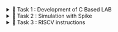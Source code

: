 <details>
  <summary>📜 Task 1 : Development of C Based LAB </summary>

![C Code compiled on gcc Compiler](https://github.com/user-attachments/assets/bd8429ec-23df-4fa4-9ca7-788d9e5befa7)

![C Code compiled on riscv gcc Compiler](https://github.com/user-attachments/assets/8d30a9e8-ff7f-4d84-88ce-7f7bf6364a15)

![Cat command for Code Display](https://github.com/user-attachments/assets/f08ed42c-ec33-487b-ada5-56fcca0de43e)

![Objdump using -O1 format](https://github.com/user-attachments/assets/de0dfade-b114-4417-a3c5-ca6e793e1961)

![Objdump using -Ofast format](https://github.com/user-attachments/assets/4a0f67a8-af2b-436a-91a5-c1b3fab28aa5)
</details>

<details>
  <summary>📜 Task 2 : Simulation with Spike </summary>

![Debugging in -O1](https://github.com/user-attachments/assets/ff05cc31-cb15-4532-bff6-a316e5f23cc1)

![Debugging in Ofast](https://github.com/user-attachments/assets/7cb3355e-e048-4d71-b4ee-3cf634b47b2c)

![Objdump in -O1 Format](https://github.com/user-attachments/assets/4552d0c2-eedc-4b80-a6e0-a9b534cdb5ca)

![objdump in -Ofast](https://github.com/user-attachments/assets/75e01393-ff8c-4d51-9a07-86361e636014)

![Spike Simulation](https://github.com/user-attachments/assets/bc55c580-9bf2-45f5-be19-8a8468126369)
</details>

<details>
  <summary>📜 Task 3 : RISCV instructions </summary>

![Objdump in -O1 Format](https://github.com/user-attachments/assets/82cfea2b-41b0-40d6-a244-d321eb30b4d4)


## 1. addi sp, sp, -16
Opcode(ADDI): 0010011  
Immediate: -16 = 1111111111110000 (12 bits)  
Registers: sp(rd) = 00010, sp(rs1) = 00010  

| imm[11:0]       | rs1    | funct3 | rd    | opcode  |
|------------------|--------|--------|-------|---------|
| 111111000000    | 00010  | 000    | 00010 | 0010011 |
---

## 2. sd ra, 8(sp)
Opcode(SD): 0100111  
Immediate: 8 (split into two parts: imm[11:5] and imm[4:0])  
Registers: rs1 = sp = 00010, rs2 = ra = 00001  

| imm[11:5] | rs2   | rs1   | funct3 | imm[4:0] | opcode  |
|-----------|-------|-------|--------|----------|---------|
| 0000000   | 00001 | 00010  | 011    | 01000    | 0100111 |
---

## 3. li a5, 100
Opcode(ADDI): 0010011  
Immediate: 100 = 00000001100100  
Registers: rd = a5 = 01010, rs1 = x0 = 00000  

| imm[11:0]     | rs1   | funct3 | rd    | opcode  |
|---------------|-------|--------|-------|---------|
| 00001100100   | 00000 | 000    | 01010 | 0010011 |
---

## 4. addiw a5, a5, -1
Opcode(ADDIW): 0011011  
Registers: rd = a5 = 01010, rs1 = a5 = 01010  
Immediate: -1 = 111111111111 (sign-extended 12-bit value)  

| imm[11:0]     | rs1   | funct3 | rd    | opcode  |
|---------------|-------|--------|-------|---------|
| 111111111111  | 01010 | 000    | 01010 | 0011011 |
---

## 5. bnez a5, 10190
Opcode(BNE): 1100011  
Registers: rs1 = a5 = 01010, rs2 = x0 = 00000  
Immediate: Offset (branch) = 10190  

| imm[12|10:5] | rs2   | rs1   | funct3 | imm[4:1|11] | opcode  |
|--------------|-------|-------|--------|------------|---------|
| 101001       | 00000 | 01010 | 001    | 101010     | 1100011 |
---

## 6. li a2, 1830
Opcode(ADDI): 0010011  
Immediate: 1830 = 0001110010110  
Registers: rd = a2 = 00010, rs1 = x0 = 00000  

| imm[11:0]      | rs1   | funct3 | rd    | opcode  |
|-----------------|-------|--------|-------|---------|
| 000111001011   | 00000 | 000    | 00010 | 0010011 |
---

## 7. lui a0, 0x21
Opcode(LUI): 0110111  
Immediate (0x21 << 12): 000000100001  
Register (rd): a0 = 00010  

| imm[31:12]      | rd      | opcode  |
|------------------|---------|---------|
| 000000100001     | 00010   | 0110111 |
---

## 8. jal ra, 10414
Opcode(JAL): 1101111  
Immediate: 10414  
Register (rd): ra = 00001  

| imm[20] | imm[10:1] | imm[11] | imm[19:12] | rd    | opcode  |
|---------|-----------|---------|------------|-------|---------|
|   0     |0101000101 |    0    |  10010100  | 00001 | 1101111 |
---

## 9. li a0, 0
Opcode(ADDI): 0010011  
Immediate: 0  
Registers: rd = a0 = 00010, rs1 = x0 = 00000  

| imm[11:0]     | rs1   | funct3 | rd    | opcode  |
|---------------|-------|--------|-------|---------|
| 000000000000  | 00000 | 000    | 00010 | 0010011 |
---

## 10. ld ra, 8(sp)
Opcode(LD): 0000011  
Immediate: 8  
Registers: rd = ra = 00001, rs1 = sp = 00010  

| imm[11:0]      | rs1   | funct3 | rd    | opcode  |
|-----------------|-------|--------|-------|---------|
| 000000001000    | 00010 | 011    | 00001 | 0000011 |
---

## 11. addi sp, sp, 16
Opcode(ADDI): 0010011  
Immediate: 16 = 000000010000  
Registers: sp(rd) = 00010, sp(rs1) = 00010  

| imm[11:0]      | rs1   | funct3 | rd    | opcode  |
|-----------------|-------|--------|-------|---------|
| 000000010000    | 00010 | 000    | 00010 | 0010011 |
---

## 12. ret
Opcode(JALR): 1100111  
Immediate: 0  
Registers: rd = x0 = 00000, rs1 = ra = 00001  

| imm[11:0]     | rs1   | funct3 | rd    | opcode  |
|---------------|-------|--------|-------|---------|
| 000000000000  | 00001 | 000    | 00000 | 1100111 |
---

## 13. mv a1, a0
Opcode(ADDI): 0010011  
Immediate: 0  
Registers: rd = a1 = 00011, rs1 = a0 = 00010  

| imm[11:0]     | rs1   | funct3 | rd    | opcode  |
|---------------|-------|--------|-------|---------|
| 000000000000  | 00010 | 000    | 00011 | 0010011 |
---

## 14. li a3, 0
Opcode(ADDI): 0010011  
Immediate: 0  
Registers: rd = a3 = 00111, rs1 = x0 = 00000  

| imm[11:0]     | rs1   | funct3 | rd    | opcode  |
|---------------|-------|--------|-------|---------|
| 000000000000  | 00000 | 000    | 00111 | 0010011 |
---

## 15. li a0, 0
Opcode(ADDI): 0010011  
Immediate: 0  
Registers: rd = a0 = 00010, rs1 = x0 = 00000  

| imm[11:0]     | rs1   | funct3 | rd    | opcode  |
|---------------|-------|--------|-------|---------|
| 000000000000  | 00000 | 000    | 00010 | 0010011 |
---
tions.md…]()
</details>







































































